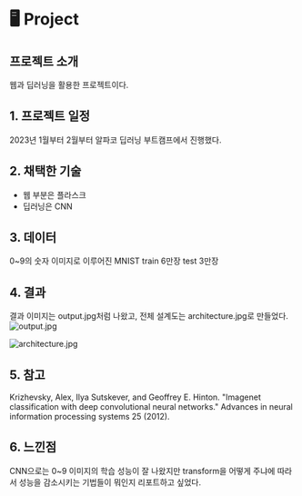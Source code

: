 # 🖥️ Project

## 프로젝트 소개
웹과 딥러닝을 활용한 프로젝트이다.

## 1. 프로젝트 일정
2023년 1월부터 2월부터 알파코 딥러닝 부트캠프에서 진행했다. 

## 2. 채택한 기술
- 웹 부분은 플라스크
- 딥러닝은 CNN

## 3. 데이터
0~9의 숫자 이미지로 이루어진 MNIST train 6만장 test 3만장


## 4. 결과
결과 이미지는 output.jpg처럼 나왔고, 전체 설계도는 architecture.jpg로 만들었다. 
![output.jpg](https://github.com/kieunseo/test_0625/assets/161268857/cc4080f4-73fb-42c8-be94-2ecc264b51a8)

![architecture.jpg](https://github.com/kieunseo/test_0625/assets/161268857/eeb914e5-1809-4a37-94f7-c2e2c34fad2e)



## 5. 참고
Krizhevsky, Alex, Ilya Sutskever, and Geoffrey E. Hinton. "Imagenet classification with deep convolutional neural networks." Advances in neural information processing systems 25 (2012). 

## 6. 느낀점
CNN으로는 0~9 이미지의 학습 성능이 잘 나왔지만 transform을 어떻게 주냐에 따라서 성능을 감소시키는 기법들이 뭐인지 리포트하고 싶었다.
 
